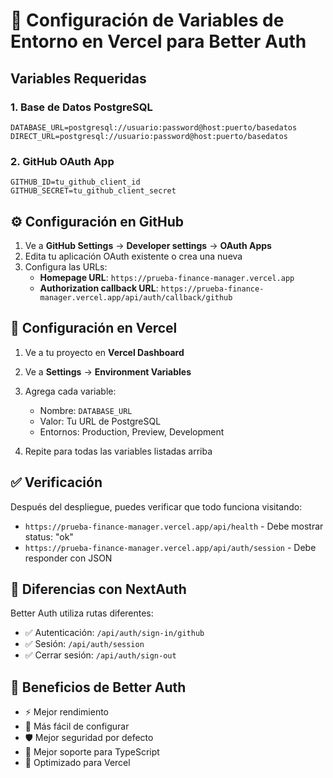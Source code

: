 # 🚀 Configuración de Variables de Entorno en Vercel para Better Auth

## Variables Requeridas

### 1. Base de Datos PostgreSQL
```
DATABASE_URL=postgresql://usuario:password@host:puerto/basedatos
DIRECT_URL=postgresql://usuario:password@host:puerto/basedatos
```

### 2. GitHub OAuth App
```
GITHUB_ID=tu_github_client_id
GITHUB_SECRET=tu_github_client_secret
```

## ⚙️ Configuración en GitHub

1. Ve a **GitHub Settings** → **Developer settings** → **OAuth Apps**
2. Edita tu aplicación OAuth existente o crea una nueva
3. Configura las URLs:
   - **Homepage URL**: `https://prueba-finance-manager.vercel.app`
   - **Authorization callback URL**: `https://prueba-finance-manager.vercel.app/api/auth/callback/github`

## 🔧 Configuración en Vercel

1. Ve a tu proyecto en **Vercel Dashboard**
2. Ve a **Settings** → **Environment Variables**
3. Agrega cada variable:
   - Nombre: `DATABASE_URL`
   - Valor: Tu URL de PostgreSQL
   - Entornos: Production, Preview, Development

4. Repite para todas las variables listadas arriba

## ✅ Verificación

Después del despliegue, puedes verificar que todo funciona visitando:
- `https://prueba-finance-manager.vercel.app/api/health` - Debe mostrar status: "ok"
- `https://prueba-finance-manager.vercel.app/api/auth/session` - Debe responder con JSON

## 🔄 Diferencias con NextAuth

Better Auth utiliza rutas diferentes:
- ✅ Autenticación: `/api/auth/sign-in/github`
- ✅ Sesión: `/api/auth/session`
- ✅ Cerrar sesión: `/api/auth/sign-out`

## 🎯 Beneficios de Better Auth

- ⚡ Mejor rendimiento
- 🔧 Más fácil de configurar
- 🛡️ Mejor seguridad por defecto
- 📱 Mejor soporte para TypeScript
- 🚀 Optimizado para Vercel